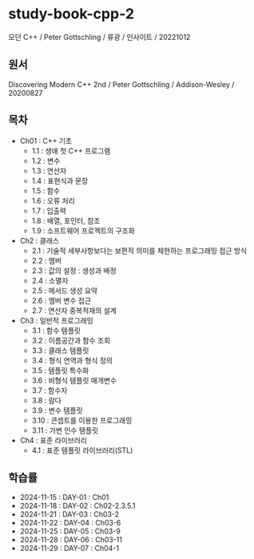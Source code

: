 # study-book-cpp-2

모던 C++ / Peter Gottschling / 류광 / 인사이트 / 20221012

## 원서

Discovering Modern C++ 2nd / Peter Gottschling / Addison-Wesley / 20200827

## 목차
- Ch01 : C++ 기초
  - 1.1 : 생애 첫 C++ 프로그램
  - 1.2 : 변수
  - 1.3 : 연산자
  - 1.4 : 표현식과 문장
  - 1.5 : 함수
  - 1.6 : 오류 처리
  - 1.7 : 입출력
  - 1.8 : 배열, 포인터, 참조
  - 1.9 : 소프트웨어 프로젝트의 구조화
- Ch2 : 클래스
  - 2.1 : 기술적 세부사항보다는 보편적 의미를 체현하는 프로그래밍 접근 방식
  - 2.2 : 멤버
  - 2.3 : 값의 설정 : 생성과 배정
  - 2.4 : 소멸자
  - 2.5 : 메서드 생성 요약
  - 2.6 : 멤버 변수 접근
  - 2.7 : 연산자 중복적재의 설계
- Ch3 : 일반적 프로그래밍
  - 3.1 : 함수 템플릿
  - 3.2 : 이름공간과 함수 조회
  - 3.3 : 클래스 템플릿
  - 3.4 : 형식 연역과 형식 정의
  - 3.5 : 템플릿 특수화
  - 3.6 : 비형식 템플릿 매개변수
  - 3.7 : 함수자
  - 3.8 : 람다
  - 3.9 : 변수 템플릿
  - 3.10 : 콘셉트를 이용한 프로그래밍
  - 3.11 : 가변 인수 템플릿
- Ch4 : 표준 라이브러리
  - 4.1 : 표준 템플릿 라이브러리(STL) 

## 학습률
- 2024-11-15 : DAY-01 : Ch01
- 2024-11-18 : DAY-02 : Ch02-2.3.5.1
- 2024-11-21 : DAY-03 : Ch03-2
- 2024-11-22 : DAY-04 : Ch03-6
- 2024-11-25 : DAY-05 : Ch03-9
- 2024-11-28 : DAY-06 : Ch03-11
- 2024-11-29 : DAY-07 : Ch04-1

